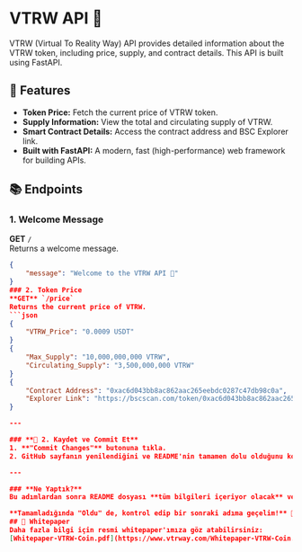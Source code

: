 # VTRW API 🚀

VTRW (Virtual To Reality Way) API provides detailed information about the VTRW token, including price, supply, and contract details. This API is built using FastAPI.

## 🌟 Features
- **Token Price:** Fetch the current price of VTRW token.
- **Supply Information:** View the total and circulating supply of VTRW.
- **Smart Contract Details:** Access the contract address and BSC Explorer link.
- **Built with FastAPI:** A modern, fast (high-performance) web framework for building APIs.

## 📚 Endpoints
### 1. Welcome Message
**GET** `/`  
Returns a welcome message.  
```json
{
    "message": "Welcome to the VTRW API 🚀"
}
### 2. Token Price
**GET** `/price`  
Returns the current price of VTRW.  
```json
{
    "VTRW_Price": "0.0009 USDT"
}
{
    "Max_Supply": "10,000,000,000 VTRW",
    "Circulating_Supply": "3,500,000,000 VTRW"
}
{
    "Contract Address": "0xac6d043bb8ac862aac265eebdc0287c47db98c0a",
    "Explorer Link": "https://bscscan.com/token/0xac6d043bb8ac862aac265eebdc0287c47db98c0a"
}

---

### **📌 2. Kaydet ve Commit Et**
1. **"Commit Changes"** butonuna tıkla.
2. GitHub sayfanın yenilendiğini ve README'nin tamamen dolu olduğunu kontrol et.

---

### **Ne Yaptık?**
Bu adımlardan sonra README dosyası **tüm bilgileri içeriyor olacak** ve projen açık ve anlaşılır hale gelecek.

**Tamamladığında "Oldu" de, kontrol edip bir sonraki adıma geçelim!** 🚀🔥
## 📜 Whitepaper
Daha fazla bilgi için resmi whitepaper'ımıza göz atabilirsiniz:  
[Whitepaper-VTRW-Coin.pdf](https://www.vtrway.com/Whitepaper-VTRW-Coin.pdf)
